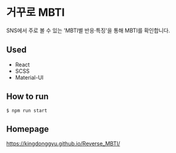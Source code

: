# 거꾸로 MBTI

SNS에서 주로 볼 수 있는 'MBTI별 반응·특징'을 통해 MBTI를 확인합니다.

## Used
- React
- SCSS
- Material-UI

## How to run
```$ npm run start```

## Homepage 
https://kingdonggyu.github.io/Reverse_MBTI/
